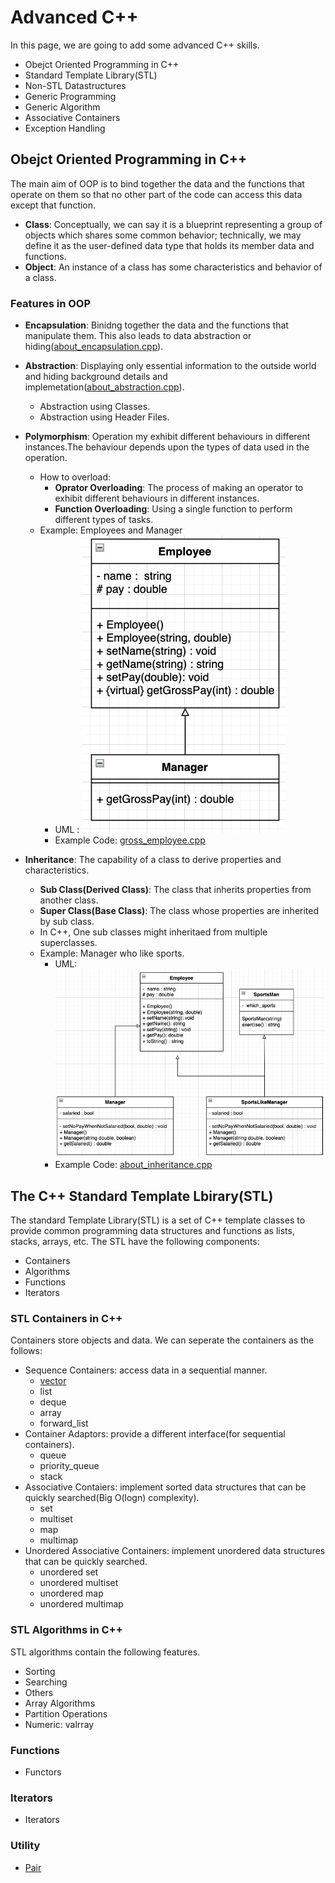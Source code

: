 # Advanced C++
In this page, we are going to add some advanced C++ skills. 
- Obejct Oriented Programming in C++
- Standard Template Library(STL)
- Non-STL Datastructures
- Generic Programming
- Generic Algorithm
- Associative Containers
- Exception Handling

## Obejct Oriented Programming in C++
The main aim of OOP is to bind together the data and the functions that operate on them so that no other part of the code can access this data except that function.

- __Class__: Conceptually, we can say it is a blueprint representing a group of objects which shares some common behavior; technically, we may define it as the user-defined data type that holds its member data and functions.
- __Object__: An instance of a class has some characteristics and behavior of a class.

### Features in OOP
- __Encapsulation__: Binidng together the data and the functions that manipulate them. This also leads to data abstraction or hiding([about_encapsulation.cpp](about_encapsulation.cpp)).
- __Abstraction__: Displaying only essential information to the outside world and hiding background details and implemetation([about_abstraction.cpp](about_abstraction.cpp)). 
    - Abstraction using Classes. 
    - Abstraction using Header Files.  
- __Polymorphism__: Operation my exhibit different behaviours in different instances.The behaviour depends upon the types of data used in the operation.
    - How to overload: 
        - __Oprator Overloading__: The process of making an operator to exhibit different behaviours in different instances.
        - __Function Overloading__: Using a single function to perform different types of tasks.
    - Example: Employees and Manager
        - UML : ![polymorphism_case1](polymorphism/emp_manager.png) 
        - Example Code: [gross_employee.cpp](polymorphism/about_polymorphism.cpp)


- __Inheritance__: The capability of a class to derive properties and characteristics. 
    - __Sub Class(Derived Class)__: The class that inherits properties from another class.
    - __Super Class(Base Class)__: The class whose properties are inherited by sub class.
    - In C++, One sub classes might inheritaed from multiple superclasses.
    - Example: Manager who like sports.
        - UML: ![inheritance](inheritance/inheritance.png)
        - Example Code: [about_inheritance.cpp](inheritance/about_inheritance.cpp)

## The C++ Standard Template Lbirary(STL)
The standard Template Library(STL) is a set of C++ template classes to provide common programming data structures and functions as lists, stacks, arrays, etc. The STL have the following components: 
 - Containers
 - Algorithms
 - Functions
 - Iterators

### STL Containers in C++
Containers store objects and data. We can seperate the containers as the follows:
- Sequence Containers: access data in a sequential manner.
    - [vector](stl/containers/vector/README.md)
    - list
    - deque
    - array
    - forward_list
- Container Adaptors: provide a different interface(for sequential containers).
    - queue
    - priority_queue
    - stack
- Associative Contaiers: implement sorted data structures that can be quickly searched(Big O(logn) complexity).
    - set
    - multiset
    - map
    - multimap
- Unordered Associative Containers: implement unordered data structures that can be quickly searched.
    - unordered set
    - unordered multiset
    - unordered map
    - unordered multimap

### STL Algorithms in C++
STL algorithms contain the following features. 
- Sorting
- Searching
- Others
- Array Algorithms
- Partition Operations
- Numeric: valrray

### Functions
- Functors

### Iterators
- Iterators

### Utility
- [Pair](stl/containers/pair/README.md)